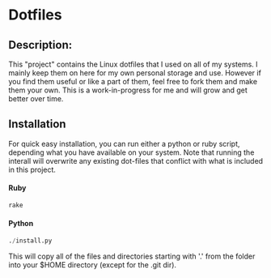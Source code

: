 # Dotfiles

## Description:
This "project" contains the Linux dotfiles that I used on all of my systems.
I mainly keep them on here for my own personal storage and use. However if
you find them useful or like a part of them, feel free to fork them and make
them your own. This is a work-in-progress for me and will grow and get 
better over time.


## Installation
For quick easy installation, you can run either a python or ruby script, depending
what you have available on your system. Note that running the interall will overwrite
any existing dot-files that conflict with what is included in this project.

#### Ruby
```ruby
rake
```

#### Python
```python
./install.py
```

This will copy all of the files and directories starting with '.' from the folder
into your $HOME directory (except for the .git dir).
